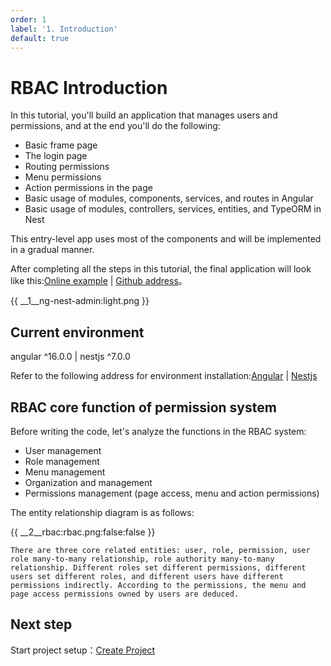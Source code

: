 ```yaml
---
order: 1
label: '1. Introduction'
default: true
---
```


# RBAC Introduction

In this tutorial, you'll build an application that manages users and permissions, and at the end you'll do the following:

- Basic frame page
- The login page
- Routing permissions
- Menu permissions
- Action permissions in the page
- Basic usage of modules, components, services, and routes in Angular
- Basic usage of modules, controllers, services, entities, and TypeORM in Nest

This entry-level app uses most of the components and will be implemented in a gradual manner.

After completing all the steps in this tutorial, the final application will look like this:<a href="http://adminui.ngnest.com/" target="_blank">Online example</a> | <a href="https://github.com/NG-NEST/ng-nest-admin" target="_blank">Github address</a>。

{{ __1\__ng-nest-admin:light.png }}

## Current environment

angular ^16.0.0 | nestjs ^7.0.0

Refer to the following address for environment installation:<a href="https://angular.cn/guide/setup-local" target="_blank">Angular</a> | <a href="https://docs.nestjs.com/" target="_blank">Nestjs</a>

## RBAC core function of permission system

Before writing the code, let's analyze the functions in the RBAC system:

- User management
- Role management
- Menu management
- Organization and management
- Permissions management (page access, menu and action permissions)

The entity relationship diagram is as follows:

{{ __2\__rbac:rbac.png:false:false }}

```info
There are three core related entities: user, role, permission, user role many-to-many relationship, role authority many-to-many relationship. Different roles set different permissions, different users set different roles, and different users have different permissions indirectly. According to the permissions, the menu and page access permissions owned by users are deduced.
```

## Next step

Start project setup：[Create Project](index/docs/en_US/course/rbac/2-create-project)
